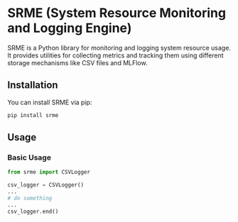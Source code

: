 # SRME (System Resource Monitoring and Logging Engine)

SRME is a Python library for monitoring and logging system resource usage. It provides utilities for collecting metrics and tracking them using different storage mechanisms like CSV files and MLFlow.

## Installation

You can install SRME via pip:

```bash
pip install srme
```

## Usage

### Basic Usage

```python
from srme import CSVLogger

csv_logger = CSVLogger()
...
# do something
...
csv_logger.end()
```
